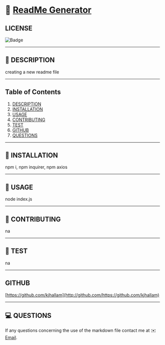 
# 🔗 [ReadMe Generator](https://github.com/kjhallam/09_readme_generator)

## LICENSE

![Badge](https://img.shields.io/badge/license-CC-orange)

---

## 📓 DESCRIPTION

creating a new readme file

---

## Table of Contents

  1. [DESCRIPTION](#description)
  2. [INSTALLATION](#installation)
  3. [USAGE](#usage)
  4. [CONTRIBUTING](#contributing)
  5. [TEST](#test)
  6. [GITHUB](#github)
  7. [QUESTIONS](#questions)
  
---

## 📓 INSTALLATION

npm i, npm inquirer, npm axios

---

## 📓 USAGE

node index.js

---

## 📓 CONTRIBUTING

na

---

## 📓 TEST

na

---

## GITHUB

[https://github.com/kjhallam](http://github.com/https://github.com/kjhallam)

---

## 💻 QUESTIONS

If any questions concerning the use of the markdown file contact me at ✉️ [Email](kjhallam@hotmail.com).
